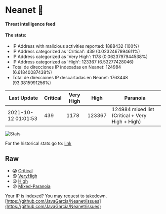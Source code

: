 # Neanet :hocho:
#### Threat intelligence feed
#### The stats:

- IP Address with malicious activities reported: 1888432 (100%)
- IP Address categorized as 'Critical':  439 (0.0232467994611%)
- IP Address categorized as 'Very High':  1178 (0.0623797944538%)
- IP Address categorized as 'High':  123367 (6.53277428046)
- Total de direcciones IP indexadas en Neanet:  124984 (6.61840087438%)
- Total de direcciones IP descartadas en Neanet:  1763448 (93.3815991256%)

| Last Update | Critical | Very High | High | Paranoia |
| --- | --- | --- | --- | --- |
| 2021-10-12 01:01:53 | 439 | 1178 | 123367 | 124984 mixed list (Critical + Very High + High)|

![Stats](https://docs.google.com/spreadsheets/d/e/2PACX-1vSnaNMIXVabIpDJjufMlzH7poXnshF3mgd8Is1g9ytUEzVsP5my4Trn8f-xkoLLQ38xpL3HtmUexLo6/pubchart?oid=501124687&format=image)

For the historical stats go to: [link](/stats.csv)
## Raw
- :scream: [Critical](https://raw.githubusercontent.com/JavaGarcia/Neanet/master/blacklists/neanet_critical.txt)
- :fearful: [VeryHigh](https://raw.githubusercontent.com/JavaGarcia/Neanet/master/blacklists/neanet_veryHigh.txtt)
- :frowning: [High](https://raw.githubusercontent.com/JavaGarcia/Neanet/master/blacklists/neanet_high.txt)
- :dizzy_face: [Mixed-Paranoia](https://raw.githubusercontent.com/JavaGarcia/Neanet/master/blacklists/neanet_all.txt)


Your IP is indexed? You may request to takedown. [https://github.com/JavaGarcia/Neanet/issues](https://github.com/JavaGarcia/Neanet/issues)




















































































































































































































































































































































































































































































































































































































































































































































































































































































































































































































































































































































































































































































































































































































































































































































































































































































































































































































































































































































































































































































































































































































































































































































































































































































































































































































































































































































































































































































































































































































































































































































































































































































































































































































































































































































































































































































































































































































































































































































































































































































































































































































































































































































































































































































































































































































































































































































































































































































































































































































































































































































































































































































































































































































































































































































































































































































































































































































































































































































































































































































































































































































































































































































































































































































































































































































































































































































































































































































































































































































































































































































































































































































































































































































































































































































































































































































































































































































































































































































































































































































































































































































































































































































































































































































































































































































































































































































































































































































































































































































































































































































































































































































































































































































































































































































































































